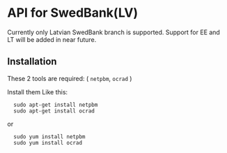 # API for SwedBank(LV)
Currently only Latvian SwedBank branch is supported. 
Support for EE and LT will be added in near future.

Installation
-------------

These 2 tools are required: ( `netpbm`, `ocrad` )

Install them Like this:

      sudo apt-get install netpbm
      sudo apt-get install ocrad

or

      sudo yum install netpbm
      sudo yum install ocrad

